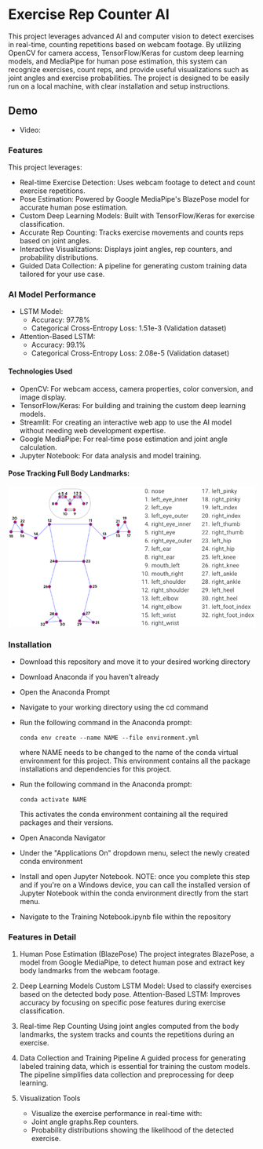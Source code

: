 
# Exercise Rep Counter AI

This project leverages advanced AI and computer vision to detect exercises in real-time, counting repetitions based on webcam footage. By utilizing OpenCV for camera access, TensorFlow/Keras for custom deep learning models, and MediaPipe for human pose estimation, this system can recognize exercises, count reps, and provide useful visualizations such as joint angles and exercise probabilities. The project is designed to be easily run on a local machine, with clear installation and setup instructions.

## Demo
- Video:



### Features
This project leverages:

- Real-time Exercise Detection: Uses webcam footage to detect and count exercise repetitions.
- Pose Estimation: Powered by Google MediaPipe's BlazePose model for accurate human pose estimation.
- Custom Deep Learning Models: Built with TensorFlow/Keras for exercise classification.
- Accurate Rep Counting: Tracks exercise movements and counts reps based on joint angles.
- Interactive Visualizations: Displays joint angles, rep counters, and probability distributions.
- Guided Data Collection: A pipeline for generating custom training data tailored for your use case.

### AI Model Performance

- LSTM Model:
    - Accuracy: 97.78%
    - Categorical Cross-Entropy Loss: 1.51e-3 (Validation dataset)
- Attention-Based LSTM:
    - Accuracy: 99.1%
    - Categorical Cross-Entropy Loss: 2.08e-5 (Validation dataset)

#### Technologies Used

- OpenCV: For webcam access, camera properties, color conversion, and image display.
- TensorFlow/Keras: For building and training the custom deep learning models.
- Streamlit: For creating an interactive web app to use the AI model without needing web development expertise.
- Google MediaPipe: For real-time pose estimation and joint angle calculation.
- Jupyter Notebook: For data analysis and model training.

#### Pose Tracking Full Body Landmarks:
![pose_tracking_full_body_landmarks.png](pose_tracking_full_body_landmarks.png)


### Installation

- Download this repository and move it to your desired working directory
- Download Anaconda if you haven't already
- Open the Anaconda Prompt
- Navigate to your working directory using the cd command
- Run the following command in the Anaconda prompt:
	```
  	conda env create --name NAME --file environment.yml
  	```
	where NAME needs to be changed to the name of the conda virtual environment for this project. This environment contains all the package installations and dependencies for this project.
  
- Run the following command in the Anaconda prompt:
  	```
  	conda activate NAME
  	```
	This activates the conda environment containing all the required packages and their versions. 
  
- Open Anaconda Navigator
- Under the "Applications On" dropdown menu, select the newly created conda environment
- Install and open Jupyter Notebook. NOTE: once you complete this step and if you're on a Windows device, you can call the installed version of Jupyter Notebook within the conda environment directly from the start menu.  
- Navigate to the Training Notebook.ipynb file within the repository

### Features in Detail

1. Human Pose Estimation (BlazePose)
The project integrates BlazePose, a model from Google MediaPipe, to detect human pose and extract key body landmarks from the webcam footage.

2. Deep Learning Models
Custom LSTM Model: Used to classify exercises based on the detected body pose.
Attention-Based LSTM: Improves accuracy by focusing on specific pose features during exercise classification.
3. Real-time Rep Counting
Using joint angles computed from the body landmarks, the system tracks and counts the repetitions during an exercise.

4. Data Collection and Training Pipeline
A guided process for generating labeled training data, which is essential for training the custom models. The pipeline simplifies data collection and preprocessing for deep learning.

5. Visualization Tools
	- Visualize the exercise performance in real-time with:
	- Joint angle graphs.Rep counters.
	- Probability distributions showing the likelihood of the detected exercise.